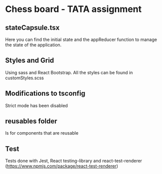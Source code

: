 # Chess board - TATA assignment

## stateCapsule.tsx

Here you can find the initial state and the appReducer function to manage the state of the application.

## Styles and Grid 

Using sass and React Bootstrap. All the styles
can be found in customStyles.scss

## Modifications to tsconfig

Strict mode has been disabled

## reusables folder

Is for components that are reusable 

## Test

Tests done with Jest, React testing-library and react-test-renderer (https://www.npmjs.com/package/react-test-renderer)



